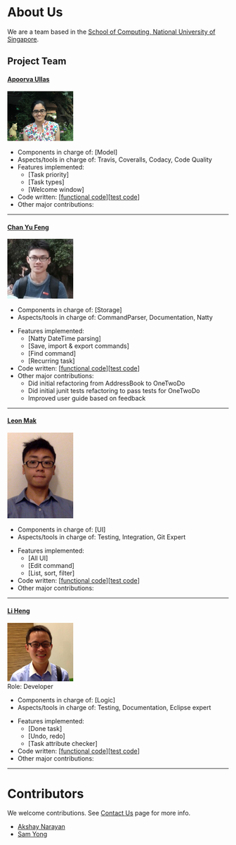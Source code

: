# About Us

We are a team based in the [School of Computing, National University of Singapore](http://www.comp.nus.edu.sg).

## Project Team

#### [Apoorva Ullas](http://github.com/apoorva17)
<img src="images/apoorva17.jpg" width="150"><br>

* Components in charge of: [Model]
* Aspects/tools in charge of: Travis, Coveralls, Codacy, Code Quality
* Features implemented:
	* [Task priority]
	* [Task types]
	* [Welcome window]
* Code written: [[functional code](../collated/main/A0141138N.md)][[test code](../collated/main/A0141138N.md)]
* Other major contributions:

-----

#### [Chan Yu Feng](http://github.com/fishwind)
<img src="images/fishwind.jpg" width="150"><br>

- Components in charge of: [Storage]
- Aspects/tools in charge of: CommandParser, Documentation, Natty
* Features implemented:
	* [Natty DateTime parsing]
	* [Save, import & export commands]
	* [Find command]
	* [Recurring task]
* Code written: [[functional code](../collated/main/A0139343E.md)][[test code](../collated/main/A0139343E.md)]
* Other major contributions:
	* Did initial refactoring from AddressBook to OneTwoDo
	* Did initial junit tests refactoring to pass tests for OneTwoDo
	* Improved user guide based on feedback

-----

#### [Leon Mak](http://github.com/leonmak)
<img src="images/leonmak.jpg" width="150"><br>

- Components in charge of: [UI]
- Aspects/tools in charge of: Testing, Integration, Git Expert
* Features implemented:
	* [All UI]
	* [Edit command]
	* [List, sort, filter]
* Code written: [[functional code](../collated/main/A0143029M.md)][[test code](../collated/main/A0143029M.md)]
* Other major contributions:

-----

#### [Li Heng](https://github.com/Li-Heng-LH)
<img src="images/Li-Heng-LH.jpg" width="150"><br>
Role: Developer

- Components in charge of: [Logic]
- Aspects/tools in charge of: Testing, Documentation, Eclipse expert
* Features implemented:
	* [Done task]
	* [Undo, redo]
	* [Task attribute checker]
* Code written: [[functional code](../collated/main/A0135739W.md)][[test code](../collated/main/A0135739W.md)]
* Other major contributions:

-----

# Contributors

We welcome contributions. See [Contact Us](ContactUs.md) page for more info.

* [Akshay Narayan](https://github.com/se-edu/addressbook-level4/pulls?q=is%3Apr+author%3Aokkhoy)
* [Sam Yong](https://github.com/se-edu/addressbook-level4/pulls?q=is%3Apr+author%3Amauris)
